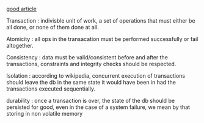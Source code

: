 [good article](https://fauna.com/blog/database-transaction)

Transaction : indivisble unit of work, a set of operations that must either be all done, or none of them done at all.

Atomicity : all ops in the transacation must be performed successfully or fail altogether.

Consistency : data must be valid/consistent before and after the transactions, constraints and integrity checks should be respected.

Isolation : according to wikipedia, concurrent execution of transactions should leave the db in the same state it would have been in had the transactions executed sequentially.

durability : once a transaction is over, the state of the db should be persisted for good, even in the case of a system failure, we mean by that storing in non volatile memory
